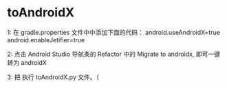 # toAndroidX

1: 在 gradle.properties 文件中中添加下面的代码：
   android.useAndroidX=true
   android.enableJetifier=true
 
2: 点击 Android Studio 导航条的 Refactor 中的 Migrate to androidx, 即可一键转为 androidX

3: 把 执行 toAndroidX.py 文件。（
   
